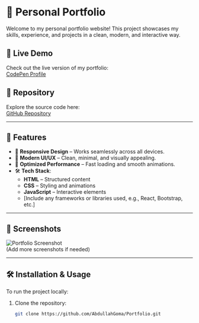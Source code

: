 # 🚀 Personal Portfolio

Welcome to my personal portfolio website! This project showcases my skills, experience, and projects in a clean, modern, and interactive way.

## 🔗 Live Demo

Check out the live version of my portfolio:  
[CodePen Profile](https://codepen.io/AbdullahGoma)

## 📂 Repository

Explore the source code here:  
[GitHub Repository](https://github.com/AbdullahGoma/Portfolio)

---

## 📌 Features

- 🌟 **Responsive Design** – Works seamlessly across all devices.
- 🎨 **Modern UI/UX** – Clean, minimal, and visually appealing.
- 🚀 **Optimized Performance** – Fast loading and smooth animations.
- 🛠 **Tech Stack**:
  - **HTML** – Structured content
  - **CSS** – Styling and animations
  - **JavaScript** – Interactive elements
  - [Include any frameworks or libraries used, e.g., React, Bootstrap, etc.]

---

## 📸 Screenshots

![Portfolio Screenshot](path/to/screenshot.png)  
(Add more screenshots if needed)

---

## 🛠 Installation & Usage

To run the project locally:

1. Clone the repository:
   ```sh
   git clone https://github.com/AbdullahGoma/Portfolio.git
